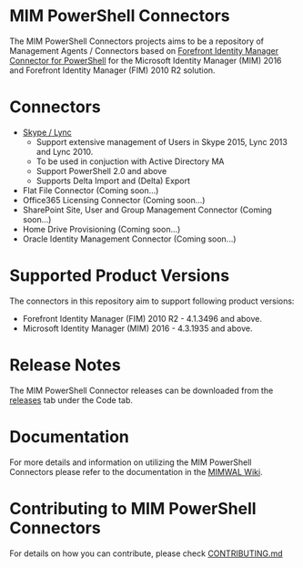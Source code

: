 # MIM PowerShell Connectors

The MIM PowerShell Connectors projects aims to be a repository of Management Agents / Connectors based on [Forefront Identity Manager Connector for PowerShell](http://go.microsoft.com/fwlink/?LinkId=393056) for the Microsoft Identity Manager (MIM) 2016 and Forefront Identity Manager (FIM) 2010 R2 solution.

# Connectors

 * [Skype / Lync][LyncConnector]
	 * Support extensive management of Users in Skype 2015, Lync 2013 and Lync 2010.
	 * To be used in conjuction with Active Directory MA
	 * Support PowerShell 2.0 and above
	 * Supports Delta Import and (Delta) Export
 * Flat File Connector (Coming soon...)
 * Office365 Licensing Connector (Coming soon...)
 * SharePoint Site, User and Group Management Connector (Coming soon...)
 * Home Drive Provisioning (Coming soon...)
 * Oracle Identity Management Connector (Coming soon...)

# Supported Product Versions

The connectors in this repository aim to support following product versions:

 * Forefront Identity Manager (FIM) 2010 R2 - 4.1.3496 and above.
 * Microsoft Identity Manager (MIM) 2016 - 4.3.1935 and above.


# Release Notes

The MIM PowerShell Connector releases can be downloaded from the [releases](https://github.com/Microsoft/MIMPowerShellConnectors/releases) tab under the Code tab.

# Documentation

For more details and information on utilizing the MIM PowerShell Connectors please refer to the documentation in the [MIMWAL Wiki](https://github.com/Microsoft/MIMPowerShellConnectors/wiki).

# Contributing to MIM PowerShell Connectors

For details on how you can contribute, please check [CONTRIBUTING.md](https://github.com/Microsoft/MIMPowerShellConnectors/blob/master/CONTRIBUTING.md)

[LyncConnector]: https://github.com/Microsoft/MIMPowerShellConnectors/wiki/Lync-Connector

